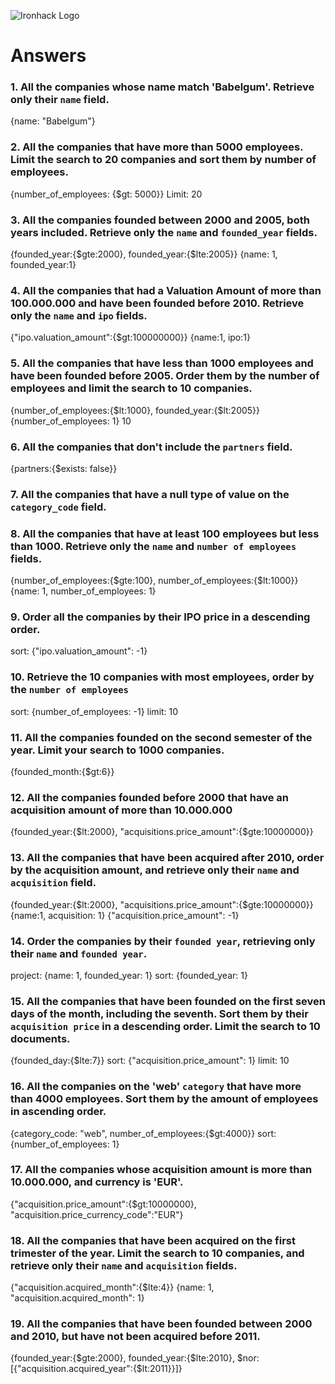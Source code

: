 ![Ironhack Logo](https://i.imgur.com/1QgrNNw.png)

# Answers

### 1. All the companies whose name match 'Babelgum'. Retrieve only their `name` field.

{name: "Babelgum"}

### 2. All the companies that have more than 5000 employees. Limit the search to 20 companies and sort them by **number of employees**.

{number_of_employees: {$gt: 5000}} Limit: 20

### 3. All the companies founded between 2000 and 2005, both years included. Retrieve only the `name` and `founded_year` fields.

{founded_year:{$gte:2000}, founded_year:{$lte:2005}}
{name: 1, founded_year:1}

### 4. All the companies that had a Valuation Amount of more than 100.000.000 and have been founded before 2010. Retrieve only the `name` and `ipo` fields.

{"ipo.valuation_amount":{$gt:100000000}}
{name:1, ipo:1}

### 5. All the companies that have less than 1000 employees and have been founded before 2005. Order them by the number of employees and limit the search to 10 companies.

{number_of_employees:{$lt:1000}, founded_year:{$lt:2005}}
{number_of_employees: 1}
10

### 6. All the companies that don't include the `partners` field.

{partners:{$exists: false}}

### 7. All the companies that have a null type of value on the `category_code` field.

<!-- Your Code Goes Here -->

### 8. All the companies that have at least 100 employees but less than 1000. Retrieve only the `name` and `number of employees` fields.

{number_of_employees:{$gte:100}, number_of_employees:{$lt:1000}}
{name: 1, number_of_employees: 1}

### 9. Order all the companies by their IPO price in a descending order.

sort: {"ipo.valuation_amount": -1}

### 10. Retrieve the 10 companies with most employees, order by the `number of employees`

sort: {number_of_employees: -1}
limit: 10

### 11. All the companies founded on the second semester of the year. Limit your search to 1000 companies.

{founded_month:{$gt:6}}

### 12. All the companies founded before 2000 that have an acquisition amount of more than 10.000.000

{founded_year:{$lt:2000}, "acquisitions.price_amount":{$gte:10000000}}

### 13. All the companies that have been acquired after 2010, order by the acquisition amount, and retrieve only their `name` and `acquisition` field.

{founded_year:{$lt:2000}, "acquisitions.price_amount":{$gte:10000000}}
{name:1, acquisition: 1}
{"acquisition.price_amount": -1}

### 14. Order the companies by their `founded year`, retrieving only their `name` and `founded year`.

project: {name: 1, founded_year: 1}
sort: {founded_year: 1}

### 15. All the companies that have been founded on the first seven days of the month, including the seventh. Sort them by their `acquisition price` in a descending order. Limit the search to 10 documents.

{founded_day:{$lte:7}}
sort: {"acquisition.price_amount": 1}
limit: 10

### 16. All the companies on the 'web' `category` that have more than 4000 employees. Sort them by the amount of employees in ascending order.

{category_code: "web", number_of_employees:{$gt:4000}}
sort: {number_of_employees: 1}

### 17. All the companies whose acquisition amount is more than 10.000.000, and currency is 'EUR'.

{"acquisition.price_amount":{$gt:10000000}, "acquisition.price_currency_code":"EUR"}

### 18. All the companies that have been acquired on the first trimester of the year. Limit the search to 10 companies, and retrieve only their `name` and `acquisition` fields.

{"acquisition.acquired_month":{$lte:4}}
{name: 1, "acquisition.acquired_month": 1}

### 19. All the companies that have been founded between 2000 and 2010, but have not been acquired before 2011.

{founded_year:{$gte:2000}, founded_year:{$lte:2010}, $nor:[{"acquisition.acquired_year":{$lt:2011}}]}
